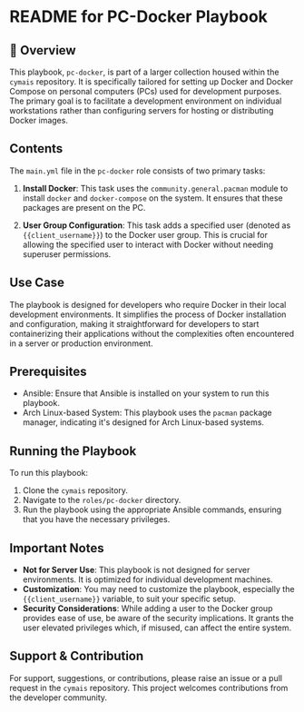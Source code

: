 # README for PC-Docker Playbook

## 📌 Overview
This playbook, `pc-docker`, is part of a larger collection housed within the `cymais` repository. It is specifically tailored for setting up Docker and Docker Compose on personal computers (PCs) used for development purposes. The primary goal is to facilitate a development environment on individual workstations rather than configuring servers for hosting or distributing Docker images.

## Contents
The `main.yml` file in the `pc-docker` role consists of two primary tasks:

1. **Install Docker**: This task uses the `community.general.pacman` module to install `docker` and `docker-compose` on the system. It ensures that these packages are present on the PC.

2. **User Group Configuration**: This task adds a specified user (denoted as `{{client_username}}`) to the Docker user group. This is crucial for allowing the specified user to interact with Docker without needing superuser permissions.

## Use Case
The playbook is designed for developers who require Docker in their local development environments. It simplifies the process of Docker installation and configuration, making it straightforward for developers to start containerizing their applications without the complexities often encountered in a server or production environment.

## Prerequisites
- Ansible: Ensure that Ansible is installed on your system to run this playbook.
- Arch Linux-based System: This playbook uses the `pacman` package manager, indicating it's designed for Arch Linux-based systems.

## Running the Playbook
To run this playbook:
1. Clone the `cymais` repository.
2. Navigate to the `roles/pc-docker` directory.
3. Run the playbook using the appropriate Ansible commands, ensuring that you have the necessary privileges.

## Important Notes
- **Not for Server Use**: This playbook is not designed for server environments. It is optimized for individual development machines.
- **Customization**: You may need to customize the playbook, especially the `{{client_username}}` variable, to suit your specific setup.
- **Security Considerations**: While adding a user to the Docker group provides ease of use, be aware of the security implications. It grants the user elevated privileges which, if misused, can affect the entire system.

## Support & Contribution
For support, suggestions, or contributions, please raise an issue or a pull request in the `cymais` repository. This project welcomes contributions from the developer community.